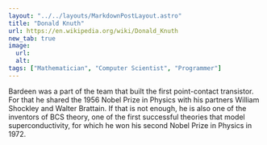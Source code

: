 ```yaml
---
layout: "../../layouts/MarkdownPostLayout.astro"
title: "Donald Knuth"
url: https://en.wikipedia.org/wiki/Donald_Knuth
new_tab: true
image:
  url:
  alt:
tags: ["Mathematician", "Computer Scientist", "Programmer"]
---
```


Bardeen was a part of the team that built the first point-contact transistor. For that he shared the 1956 Nobel Prize in Physics with his partners William Shockley and Walter Brattain. If that is not enough, he is also one of the inventors of BCS theory, one of the first successful theories that model superconductivity, for which he won his second Nobel Prize in Physics in 1972.
